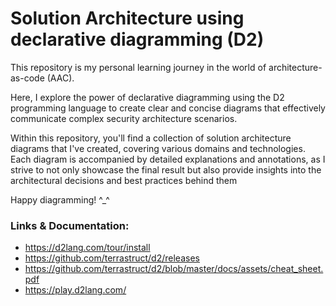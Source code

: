 # Solution Architecture using declarative diagramming (D2)

This repository is my personal learning journey in the world of architecture-as-code (AAC). 

Here, I explore the power of declarative diagramming using the D2 programming language to create clear and concise diagrams that effectively communicate complex security architecture scenarios.

Within this repository, you'll find a collection of solution architecture diagrams that I've created, covering various domains and technologies. Each diagram is accompanied by detailed explanations and annotations, as I strive to not only showcase the final result but also provide insights into the architectural decisions and best practices behind them

Happy diagramming! ^_^


### Links & Documentation:
  - https://d2lang.com/tour/install
  - https://github.com/terrastruct/d2/releases
  - https://github.com/terrastruct/d2/blob/master/docs/assets/cheat_sheet.pdf
  - https://play.d2lang.com/
